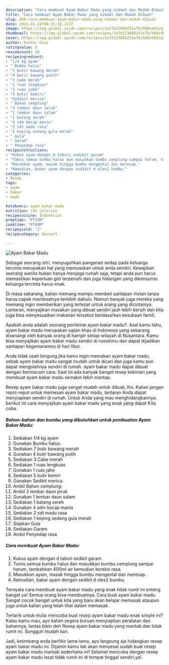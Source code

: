 ```yaml
---
description: "Cara membuat Ayam Bakar Madu yang nikmat dan Mudah Dibuat"
title: "Cara membuat Ayam Bakar Madu yang nikmat dan Mudah Dibuat"
slug: 969-cara-membuat-ayam-bakar-madu-yang-nikmat-dan-mudah-dibuat
date: 2021-01-22T04:15:18.217Z
image: https://img-global.cpcdn.com/recipes/3a7d123888251e7b/680x482cq70/ayam-bakar-madu-foto-resep-utama.jpg
thumbnail: https://img-global.cpcdn.com/recipes/3a7d123888251e7b/680x482cq70/ayam-bakar-madu-foto-resep-utama.jpg
cover: https://img-global.cpcdn.com/recipes/3a7d123888251e7b/680x482cq70/ayam-bakar-madu-foto-resep-utama.jpg
author: Hunter Diaz
ratingvalue: 5
reviewcount: 10
recipeingredient:
- "1/4 kg ayam"
- " Bumbu halus"
- "7 butir bawang merah"
- "4 butir bawang putih"
- "3 Cabe merah"
- "1 ruas lengkuas"
- "1 ruas jahe"
- "5 butir kemiri"
- "Sedikit merica"
- " Bahan cemplung"
- "3 lembar daun jeruk"
- "1 lembar daun salam"
- "1 batang sereh"
- "4 sdm kecap manis"
- "2 sdt madu rasa"
- "1 keping sedang gula merah"
- " Gula"
- " Garam"
- " Penyedap rasa"
recipeinstructions:
- "Kukus ayam dengan d taburi sedikit garam"
- "Tumis semua bumbu halus dan masukkan bumbu cemplung sampai harum, tambahkan 400ml air kemudian koreksi rasa."
- "Masukkan ayam, masak hingga bumbu mengental dan meresap."
- "Kemudian, bakar ayam dengan sedikit d oles2 bumbu."
categories:
- Resep
tags:
- ayam
- bakar
- madu

katakunci: ayam bakar madu 
nutrition: 144 calories
recipecuisine: Indonesian
preptime: "PT33M"
cooktime: "PT40M"
recipeyield: "1"
recipecategory: Dessert

---
```



![Ayam Bakar Madu](https://img-global.cpcdn.com/recipes/3a7d123888251e7b/680x482cq70/ayam-bakar-madu-foto-resep-utama.jpg)

Sebagai seorang istri, menyuguhkan panganan sedap pada keluarga tercinta merupakan hal yang memuaskan untuk anda sendiri. Kewajiban seorang  wanita bukan hanya menjaga rumah saja, tetapi anda pun harus memastikan keperluan gizi terpenuhi dan juga hidangan yang dikonsumsi keluarga tercinta harus enak.

Di masa  sekarang, kalian memang mampu membeli santapan instan tanpa harus capek membuatnya terlebih dahulu. Namun banyak juga mereka yang memang ingin memberikan yang terlezat untuk orang yang dicintainya. Lantaran, menyajikan masakan yang dibuat sendiri jauh lebih bersih dan kita juga bisa menyesuaikan makanan tersebut berdasarkan kesukaan famili. 



Apakah anda adalah seorang penikmat ayam bakar madu?. Asal kamu tahu, ayam bakar madu merupakan sajian khas di Indonesia yang sekarang disenangi oleh banyak orang di hampir setiap wilayah di Nusantara. Kamu bisa menyajikan ayam bakar madu sendiri di rumahmu dan dapat dijadikan santapan kegemaranmu di hari libur.

Anda tidak usah bingung jika kamu ingin memakan ayam bakar madu, sebab ayam bakar madu sangat mudah untuk dicari dan juga kamu pun dapat mengolahnya sendiri di rumah. ayam bakar madu dapat dibuat dengan bermacam cara. Saat ini ada banyak banget resep kekinian yang membuat ayam bakar madu semakin lebih mantap.

Resep ayam bakar madu juga sangat mudah untuk dibuat, lho. Kalian jangan repot-repot untuk memesan ayam bakar madu, lantaran Anda dapat menyiapkan sendiri di rumah. Untuk Anda yang mau menghidangkannya, berikut ini cara menyajikan ayam bakar madu yang enak yang dapat Kita coba.

<!--inarticleads1-->

##### Bahan-bahan dan bumbu yang dibutuhkan untuk pembuatan Ayam Bakar Madu:

1. Sediakan 1/4 kg ayam
1. Gunakan  Bumbu halus:
1. Sediakan 7 butir bawang merah
1. Gunakan 4 butir bawang putih
1. Sediakan 3 Cabe merah
1. Sediakan 1 ruas lengkuas
1. Gunakan 1 ruas jahe
1. Sediakan 5 butir kemiri
1. Gunakan Sedikit merica
1. Ambil  Bahan cemplung:
1. Ambil 3 lembar daun jeruk
1. Gunakan 1 lembar daun salam
1. Sediakan 1 batang sereh
1. Gunakan 4 sdm kecap manis
1. Sediakan 2 sdt madu rasa
1. Sediakan 1 keping sedang gula merah
1. Siapkan  Gula
1. Sediakan  Garam
1. Ambil  Penyedap rasa




<!--inarticleads2-->

##### Cara membuat Ayam Bakar Madu:

1. Kukus ayam dengan d taburi sedikit garam
1. Tumis semua bumbu halus dan masukkan bumbu cemplung sampai harum, tambahkan 400ml air kemudian koreksi rasa.
1. Masukkan ayam, masak hingga bumbu mengental dan meresap.
1. Kemudian, bakar ayam dengan sedikit d oles2 bumbu.




Ternyata cara membuat ayam bakar madu yang enak tidak rumit ini enteng banget ya! Semua orang bisa membuatnya. Cara buat ayam bakar madu Sangat cocok banget untuk kita yang baru akan belajar memasak ataupun juga untuk kalian yang telah lihai dalam memasak.

Tertarik untuk mulai mencoba buat resep ayam bakar madu enak simple ini? Kalau kamu mau, ayo kalian segera buruan menyiapkan peralatan dan bahannya, lantas bikin deh Resep ayam bakar madu yang mantab dan tidak rumit ini. Sungguh mudah kan. 

Jadi, ketimbang anda berfikir lama-lama, ayo langsung aja hidangkan resep ayam bakar madu ini. Dijamin kamu tak akan menyesal sudah buat resep ayam bakar madu mantab sederhana ini! Selamat mencoba dengan resep ayam bakar madu lezat tidak rumit ini di tempat tinggal sendiri,ya!.

